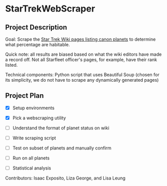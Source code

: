 # StarTrekWebScraper

## Project Description

Goal: Scrape the [Star Trek Wiki pages listing canon planets](https://memory-alpha.fandom.com/wiki/Category:Planets) to determine what percentage are habitable.

Quick note: all results are biased based on what the wiki editors have made a record off. Not all Starfleet officer's pages, for example, have their rank listed.

Technical components: Python script that uses Beautiful Soup (chosen for its simplicity, we do not have to scrape any dynamically generated pages)

## Project Plan
- [x] Setup environments
- [x] Pick a webscraping utility
- [ ] Understand the format of planet status on wiki
- [ ] Write scraping script
- [ ] Test on subset of planets and manually confirm
- [ ] Run on all planets
- [ ] Statistical analysis



Contributors: Isaac Exposito, Liza George, and Lisa Leung